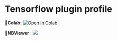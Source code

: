 # Tensorflow plugin profile
🔹**Colab:**  [![Open In Colab](https://colab.research.google.com/assets/colab-badge.svg)](https://github.com/csoren66/-Tensorflow_plugin_profile/blob/main/mnist_tensorflow_plugin_profile.ipynb)

🔹**NBViewer** : [![](https://user-images.githubusercontent.com/2791223/29387450-e5654c72-8294-11e7-95e4-090419520edb.png)](https://nbviewer.org/github.com/csoren66/-Tensorflow_plugin_profile/blob/main/mnist_tensorflow_plugin_profile.ipynb)
